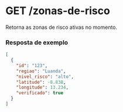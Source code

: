 # GET /zonas-de-risco

Retorna as zonas de risco ativas no momento.

### Resposta de exemplo

```json
[
  {
    "id": "123",
    "regiao": "Luanda",
    "nivel_risco": "alto",
    "latitude": -8.838,
    "longitude": 13.234,
    "verificado": true
  }
]
```